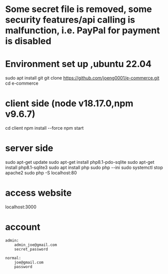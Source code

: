 # Some secret file is removed, some security features/api calling is malfunction, i.e. PayPal for payment is disabled

# Environment set up ,ubuntu 22.04

sudo apt install git
git clone https://github.com/joeng0001/e-commerce.git
cd e-commerce

# client side (node v18.17.0,npm v9.6.7)

cd client
npm install --force
npm start

# server side

sudo apt-get update
sudo apt-get install php8.1-pdo-sqlite
sudo apt-get install php8.1-sqlite3
sudo apt install php
sudo php --ini
sudo systemctl stop apache2
sudo php -S localhost:80

# access website

localhost:3000

# account

    admin:
        admin_joe@gmail.com
        secret_password

    normal:
        joe@gmail.com
        password

